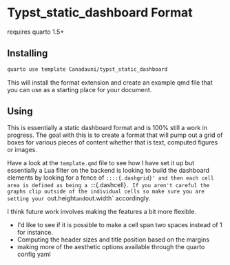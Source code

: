 # Typst_static_dashboard Format

requires quarto 1.5+

## Installing

```bash
quarto use template Canadauni/typst_static_dashboard
```

This will install the format extension and create an example qmd file
that you can use as a starting place for your document.

## Using

This is essentially a static dashboard format and is 100% still a work in progress. The goal with this is to create a format that will pump out a grid of boxes for various pieces of content whether that is text, computed figures or images.

Have a look at the `template.qmd` file to see how I have set it up but essentially a Lua filter on the backend is looking to build the dashboard elements by looking for a fence of `::::{.dashgrid}' and then each cell area is defined as being a `:::{.dashcell}`. If you aren't careful the graphs clip outside of the individual cells so make sure you are setting your `out.height` and `out.width` accordingly.

I think future work involves making the features a bit more flexible.

  - I'd like to see if it is possible to make a cell span two spaces instead of 1 for instance.
  - Computing the header sizes and title position based on the margins
  - making more of the aesthetic options available through the quarto config yaml
